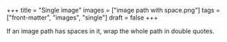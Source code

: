 +++
title = "Single image"
images = ["image path with space.png"]
tags = ["front-matter", "images", "single"]
draft = false
+++

If an image path has spaces in it, wrap the whole path in double
quotes.

